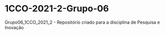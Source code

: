 # 1CCO-2021-2-Grupo-06
Grupo06_1CCO_2021_2 - Repositório criado para a disciplina de Pesquisa e Inovação
